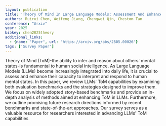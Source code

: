 ```yaml
---
layout: publication
title: 'Theory Of Mind In Large Language Models: Assessment And Enhancement'
authors: Ruirui Chen, Weifeng Jiang, Chengwei Qin, Cheston Tan
conference: "Arxiv"
year: 2025
bibkey: chen2025theory
additional_links:
  - {name: "Paper", url: "https://arxiv.org/abs/2505.00026"}
tags: ['Survey Paper']
---
```

Theory of Mind (ToM)-the ability to infer and reason about others' mental
states-is fundamental to human social intelligence. As Large Language Models
(LLMs) become increasingly integrated into daily life, it is crucial to assess
and enhance their capacity to interpret and respond to human mental states. In
this paper, we review LLMs' ToM capabilities by examining both evaluation
benchmarks and the strategies designed to improve them. We focus on widely
adopted story-based benchmarks and provide an in-depth analysis of methods
aimed at enhancing ToM in LLMs. Furthermore, we outline promising future
research directions informed by recent benchmarks and state-of-the-art
approaches. Our survey serves as a valuable resource for researchers interested
in advancing LLMs' ToM capabilities.
